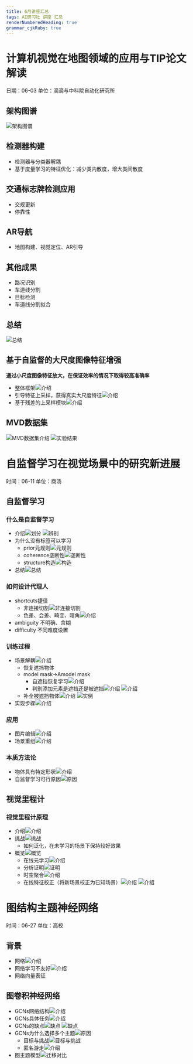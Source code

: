 ```yaml
---
title: 6月讲座汇总
tags: AI研习社 讲座 汇总
renderNumberedHeading: true
grammar_cjkRuby: true
---
```


# 计算机视觉在地图领域的应用与TIP论文解读 
日期：06-03
单位：滴滴与中科院自动化研究所
## 架构图谱
![架构图谱](https://gitee.com/knowmefly/little_book_maker/raw/master/小书匠/1598921968841.png)
## 检测器构建
- 检测器与分类器解耦
- 基于度量学习的特征优化：减少类内散度，增大类间散度

## 交通标志牌检测应用
- 交规更新
- 停靠性

## AR导航
- 地图构建、视觉定位、AR引导

## 其他成果
- 路况识别
- 车道线分割
- 目标检测
- 车道线分割拟合

## 总结
![总结](https://gitee.com/knowmefly/little_book_maker/raw/master/小书匠/1598932512515.png)

## 基于自监督的大尺度图像特征增强
**通过小尺度图像特征放大，在保证效率的情况下取得较高准确率**
- 整体框架![介绍](https://gitee.com/knowmefly/little_book_maker/raw/master/小书匠/1598933100774.png)
- 引导特征上采样，获得真实大尺度特征![介绍](https://gitee.com/knowmefly/little_book_maker/raw/master/小书匠/1598933195257.png)
- 基于残差的上采样模块![介绍](https://gitee.com/knowmefly/little_book_maker/raw/master/小书匠/1598933267391.png)

## MVD数据集
![MVD数据集介绍](https://gitee.com/knowmefly/little_book_maker/raw/master/小书匠/1598933367608.png)
![实验结果](https://gitee.com/knowmefly/little_book_maker/raw/master/小书匠/1598933467667.png)

# 自监督学习在视觉场景中的研究新进展 
时间：06-11
单位：商汤
## 自监督学习
### 什么是自监督学习
- 介绍![划分](https://gitee.com/knowmefly/little_book_maker/raw/master/小书匠/1598938278672.png)
![辨别](https://gitee.com/knowmefly/little_book_maker/raw/master/小书匠/1598938297259.png)
- 为什么没有标签可以学习
	- prior元规则![元规则](https://gitee.com/knowmefly/little_book_maker/raw/master/小书匠/1598938588831.png)
	- coherence垄断性![垄断性](https://gitee.com/knowmefly/little_book_maker/raw/master/小书匠/1598938720270.png)
	- structure构造![构造](https://gitee.com/knowmefly/little_book_maker/raw/master/小书匠/1598938826294.png)
- 总结![总结](https://gitee.com/knowmefly/little_book_maker/raw/master/小书匠/1598940497218.png)
### 如何设计代理人
- shortcuts捷径
	- 非连接切割![非连接切割](https://gitee.com/knowmefly/little_book_maker/raw/master/小书匠/1598939115672.png)
	- 色差、会差、畸变、暗角![介绍](https://gitee.com/knowmefly/little_book_maker/raw/master/小书匠/1598939205535.png)
- ambiguity 不明确、含糊
- difficulty 不同难度设置

### 训练过程
- 场景解耦![介绍](https://gitee.com/knowmefly/little_book_maker/raw/master/小书匠/1598939727915.png)
	- 恢复遮挡物体
	- model mask->Amodel  mask
		- 自遮挡恢复学习![介绍](https://gitee.com/knowmefly/little_book_maker/raw/master/小书匠/1598939920108.png)
		- 判别添加元素是遮挡还是被遮挡![介绍](https://gitee.com/knowmefly/little_book_maker/raw/master/小书匠/1598939991777.png)
		![介绍](https://gitee.com/knowmefly/little_book_maker/raw/master/小书匠/1598940166647.png)
	- 补全被遮挡物体![介绍](https://gitee.com/knowmefly/little_book_maker/raw/master/小书匠/1598940256134.png)
	![实例](https://gitee.com/knowmefly/little_book_maker/raw/master/小书匠/1598940354013.png)
- 实现步骤![介绍](https://gitee.com/knowmefly/little_book_maker/raw/master/小书匠/1598940581450.png)

### 应用
- 图片编辑![介绍](https://gitee.com/knowmefly/little_book_maker/raw/master/小书匠/1598940685555.png)
- 场景重组![介绍](https://gitee.com/knowmefly/little_book_maker/raw/master/小书匠/1598940752184.png)

### 本质方法论
- 物体具有特定形状![介绍](https://gitee.com/knowmefly/little_book_maker/raw/master/小书匠/1598940925332.png)
- 自监督学习可行原因![原因](https://gitee.com/knowmefly/little_book_maker/raw/master/小书匠/1598940980838.png)

## 视觉里程计
### 视觉里程计原理
- 介绍![介绍](https://gitee.com/knowmefly/little_book_maker/raw/master/小书匠/1598941526885.png)
- 挑战![挑战](https://gitee.com/knowmefly/little_book_maker/raw/master/小书匠/1598941652010.png)
	- 如何泛化，在未学习的场景下保持较好效果
- 概览![概览](https://gitee.com/knowmefly/little_book_maker/raw/master/小书匠/1598941934855.png)
	- 在线元学习![介绍](https://gitee.com/knowmefly/little_book_maker/raw/master/小书匠/1598941959269.png)
	- 分析证明![证明](https://gitee.com/knowmefly/little_book_maker/raw/master/小书匠/1598942016788.png)
	- 时空聚合![介绍](https://gitee.com/knowmefly/little_book_maker/raw/master/小书匠/1598942190540.png)
	- 在线特征校正（将新场景校正为已知场景）![介绍](https://gitee.com/knowmefly/little_book_maker/raw/master/小书匠/1598942378380.png) ![介绍](https://gitee.com/knowmefly/little_book_maker/raw/master/小书匠/1598942394750.png)

# 图结构主题神经网络 
时间：06-27
单位：高校
## 背景
- 网络![介绍](https://gitee.com/knowmefly/little_book_maker/raw/master/小书匠/1598951598429.png)
- 网络学习不友好![介绍](https://gitee.com/knowmefly/little_book_maker/raw/master/小书匠/1598951660111.png)
- 网络向量表征

## 图卷积神经网络
- GCNs网络结构![介绍](https://gitee.com/knowmefly/little_book_maker/raw/master/小书匠/1598951865789.png)
- GCNs具体任务![介绍](https://gitee.com/knowmefly/little_book_maker/raw/master/小书匠/1598951810647.png)
- GCNs的缺点![缺点](https://gitee.com/knowmefly/little_book_maker/raw/master/小书匠/1598952049139.png) ![缺点](https://gitee.com/knowmefly/little_book_maker/raw/master/小书匠/1598952071409.png)
- GCNs为什么选择多个主题![原因](https://gitee.com/knowmefly/little_book_maker/raw/master/小书匠/1598952336856.png)
	- 目标与挑战![目标与挑战](https://gitee.com/knowmefly/little_book_maker/raw/master/小书匠/1598952389934.png)
	- 匿名游走![介绍](https://gitee.com/knowmefly/little_book_maker/raw/master/小书匠/1598952504744.png)
- 图主题模型![迁移对比](https://gitee.com/knowmefly/little_book_maker/raw/master/小书匠/1598952605829.png) 